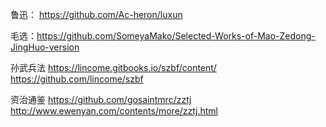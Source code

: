 鲁迅： https://github.com/Ac-heron/luxun 

毛选：https://github.com/SomeyaMako/Selected-Works-of-Mao-Zedong-JingHuo-version

孙武兵法 https://lincome.gitbooks.io/szbf/content/ https://github.com/lincome/szbf

资治通鉴 https://github.com/gosaintmrc/zztj http://www.ewenyan.com/contents/more/zztj.html
